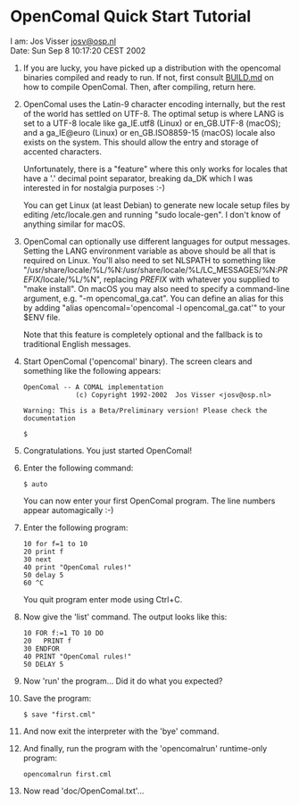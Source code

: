 # OpenComal Quick Start Tutorial

I am: Jos Visser <josv@osp.nl>  
Date: Sun Sep  8 10:17:20 CEST 2002

1. If you are lucky, you have picked up a distribution with the 
   opencomal binaries compiled and ready to run. If not, first
   consult [BUILD.md](BUILD.md) on how to compile OpenComal. Then, after
   compiling, return here.

1. OpenComal uses the Latin-9 character encoding internally, but
   the rest of the world has settled on UTF-8.
   The optimal setup is where LANG is set to a UTF-8 locale like
   ga_IE.utf8 (Linux) or en_GB.UTF-8 (macOS);
   and a ga_IE@euro (Linux) or en_GB.ISO8859-15 (macOS) locale also exists on the system.
   This should allow the entry and storage of accented characters.

   Unfortunately, there is a "feature" where this only works for
   locales that have a '.' decimal point separator, breaking da_DK which I
   was interested in for nostalgia purposes :-)

   You can get Linux (at least Debian) to generate new locale setup files by
   editing /etc/locale.gen and running "sudo locale-gen".
   I don't know of anything similar for macOS.

1. OpenComal can optionally use different languages for output messages. Setting
   the LANG environment variable as above should be all that is required on Linux.
   You'll also need to set NLSPATH to something like
   "/usr/share/locale/%L/%N:/usr/share/locale/%L/LC_MESSAGES/%N:*PREFIX*/locale/%L/%N",
   replacing *PREFIX* with whatever you supplied to "make install".
   On macOS you may also need to specify a command-line argument, e.g. "-m
   opencomal_ga.cat". You can define an alias for this by adding "alias
   opencomal='opencomal -l opencomal_ga.cat'" to your $ENV file.

   Note that this feature is completely optional and the fallback is to traditional
   English messages.

2. Start OpenComal ('opencomal' binary). The screen clears and something like the
   following appears:

       OpenComal -- A COMAL implementation
                    (c) Copyright 1992-2002  Jos Visser <josv@osp.nl>

       Warning: This is a Beta/Preliminary version! Please check the documentation

       $

3. Congratulations. You just started OpenComal!

4. Enter the following command:

       $ auto

   You can now enter your first OpenComal program. The line numbers 
   appear automagically :-)

5. Enter the following program:

       10 for f=1 to 10
       20 print f
       30 next
       40 print "OpenComal rules!"
       50 delay 5
       60 ^C

   You quit program enter mode using Ctrl+C.

6. Now give the 'list' command. The output looks like this:

       10 FOR f:=1 TO 10 DO
       20   PRINT f
       30 ENDFOR
       40 PRINT "OpenComal rules!"
       50 DELAY 5

7. Now 'run' the program... Did it do what you expected?

8. Save the program:

       $ save "first.cml"

9. And now exit the interpreter with the 'bye' command.

10. And finally, run the program with the 'opencomalrun' runtime-only 
    program:

        opencomalrun first.cml

11. Now read 'doc/OpenComal.txt'...

